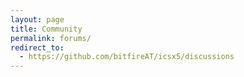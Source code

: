 ```yaml
---
layout: page
title: Community
permalink: forums/
redirect_to:
  - https://github.com/bitfireAT/icsx5/discussions
---
```


